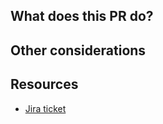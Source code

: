 <!--
  This template is a guide to streamline the Code Review process.
  Feel free to modify it to suit your needs.
  Please delete any unused sections prior to submitting the PR.
-->
## What does this PR do?

## Other considerations

## Resources

- [Jira ticket](https://getpantheon.atlassian.net/browse/)
